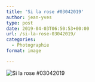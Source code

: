 ```yaml
---
title: 'Si la rose #03042019'
author: jean-yves
type: post
date: 2019-04-03T06:50:53+00:00
url: /si-la-rose-03042019/
categories:
  - Photographie
format: image

---
```

![Si la rose #03042019](./dsc1363.jpg)